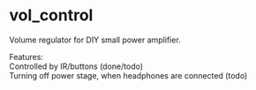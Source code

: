 # vol_control
Volume regulator for DIY small power amplifier.

Features:  
Controlled by IR/buttons (done/todo)  
Turning off power stage, when headphones are connected (todo)  
